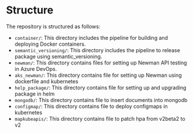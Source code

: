 # Structure

The repository is structured as follows:

- `container/`: This directory includes the pipeline for building and deploying Docker containers.
- `semantic_versioning/`: This directory includes the pipeline to release package using semantic_versioning.
- `newman/`: This directory contains files for setting up Newman API testing in Azure DevOps.
- `aks_newman/`: This directory contains file for setting up Newman using dockerfile and kubernetes
- `help_package/`: This directory contains file for setting up and upgrading package in helm
- `mongodb/`: This directory contains file to insert documents into mongodb
- `configmap/`: This directory contains file to deploy configmaps in kubernetes
- `mapkubeapis/`: This directory contains file to patch hpa from v2beta2 to v2